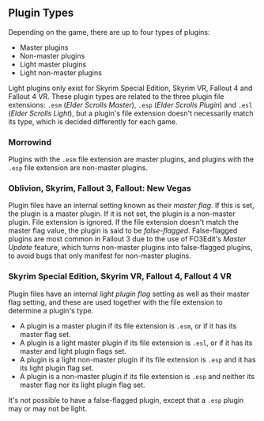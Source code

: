 ## Plugin Types

Depending on the game, there are up to four types of plugins:

- Master plugins
- Non-master plugins
- Light master plugins
- Light non-master plugins

Light plugins only exist for Skyrim Special Edition, Skyrim VR, Fallout 4 and Fallout 4 VR. These plugin types are related to the three plugin file extensions: `.esm` (*Elder Scrolls Master*), `.esp` (*Elder Scrolls Plugin*) and `.esl` (*Elder Scrolls Light*), but a plugin's file extension doesn't necessarily match its type, which is decided differently for each game.

### Morrowind

Plugins with the `.esm` file extension are master plugins, and plugins with the `.esp` file extension are non-master plugins.

### Oblivion, Skyrim, Fallout 3, Fallout: New Vegas

Plugin files have an internal setting known as their *master flag*. If this is set, the plugin is a master plugin. If it is not set, the plugin is a non-master plugin. File extension is ignored. If the file extension doesn't match the master flag value, the plugin is said to be *false-flagged*. False-flagged plugins are most common in Fallout 3 due to the use of FO3Edit's *Master Update* feature, which turns non-master plugins into false-flagged plugins, to avoid bugs that only manifest for non-master plugins.

### Skyrim Special Edition, Skyrim VR, Fallout 4, Fallout 4 VR

Plugin files have an internal *light plugin flag* setting as well as their master flag setting, and these are used together with the file extension to determine a plugin's type.

- A plugin is a master plugin if its file extension is `.esm`, or if it has its master flag set.
- A plugin is a light master plugin if its file extension is `.esl`, or if it has its master and light plugin flags set.
- A plugin is a light non-master plugin if its file extension is `.esp` and it has its light plugin flag set.
- A plugin is a non-master plugin if its file extension is `.esp` and neither its master flag nor its light plugin flag set.

It's not possible to have a false-flagged plugin, except that a `.esp` plugin may or may not be light.
